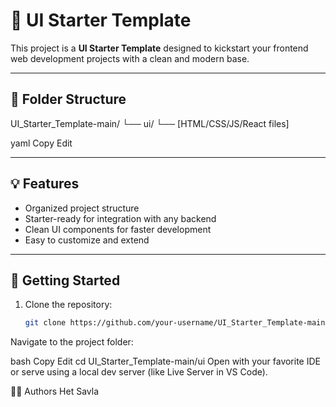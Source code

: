 # 🚀 UI Starter Template

This project is a **UI Starter Template** designed to kickstart your frontend web development projects with a clean and modern base.

---

## 📁 Folder Structure

UI_Starter_Template-main/
└── ui/
└── [HTML/CSS/JS/React files]

yaml
Copy
Edit

---

## 💡 Features

- Organized project structure
- Starter-ready for integration with any backend
- Clean UI components for faster development
- Easy to customize and extend

---

## 🚀 Getting Started

1. Clone the repository:
   ```bash
   git clone https://github.com/your-username/UI_Starter_Template-main.git
Navigate to the project folder:

bash
Copy
Edit
cd UI_Starter_Template-main/ui
Open with your favorite IDE or serve using a local dev server (like Live Server in VS Code).

👨‍💻 Authors
Het Savla

